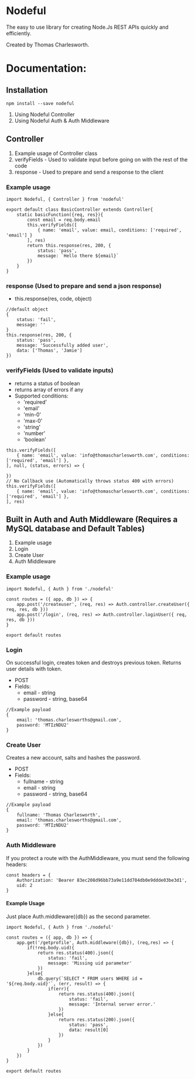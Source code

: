 # Nodeful

The easy to use library for creating Node.Js REST APIs quickly and efficiently.

Created by Thomas Charlesworth.

# Documentation:

## Installation
```
npm install --save nodeful
```

1. Using Nodeful Controller
3. Using Nodeful Auth & Auth Middleware

## Controller

1. Example usage of Controller class
2. verifyFields - Used to validate input before going on with the rest of the code
3. response - Used to prepare and send a response to the client

### Example usage
```
import Nodeful, { Controller } from 'nodeful'

export default class BasicController extends Controller{
    static basicFunction({req, res}){
        const email = req.body.email
        this.verifyFields([
            { name: 'email', value: email, conditions: ['required', 'email'] }
        ], res)
        return this.response(res, 200, {
            status: 'pass',
            message: `Hello there ${email}`
        })
    }
}
```

### response (Used to prepare and send a json response)
- this.response(res, code, object)
```
//default object
{
    status: 'fail',
    message: ''
}
this.response(res, 200, {
    status: 'pass',
    message: 'Successfully added user',
    data: ['Thomas', 'Jamie']
})
```

### verifyFields (Used to validate inputs)
- returns a status of boolean
- returns array of errors if any
- Supported conditions: 
    - 'required'
    - 'email'
    - 'min-0' 
    - 'max-0'
    - 'string'
    - 'number'
    - 'boolean'
```
this.verifyFields([
    { name: 'email', value: 'info@thomascharlesworth.com', conditions: ['required', 'email'] },
], null, (status, errors) => {

})
// No Callback use (Automatically throws status 400 with errors)
this.verifyFields([
    { name: 'email', value: 'info@thomascharlesworth.com', conditions: ['required', 'email'] },
], res)
```

## Built in Auth and Auth Middleware (Requires a MySQL database and Default Tables)

1. Example usage
2. Login
3. Create User
4. Auth Middleware

### Example usage
```
import Nodeful, { Auth } from './nodeful'

const routes = ({ app, db }) => {
    app.post('/createuser', (req, res) => Auth.controller.createUser({ req, res, db }))
    app.post('/login', (req, res) => Auth.controller.loginUser({ req, res, db }))
}

export default routes
```

### Login
On successful login, creates token and destroys previous token. Returns user details with token.
- POST
- Fields:
    - email - string
    - password - string, base64
```
//Example payload
{
    email: 'thomas.charlesworths@gmail.com',
    password: 'MTIzNDU2'
}
```
### Create User
Creates a new account, salts and hashes the password.
- POST
- Fields:
    - fullname - string
    - email - string
    - password - string, base64
```
//Example payload
{
    fullname: 'Thomas Charlesworth',
    email: 'thomas.charlesworths@gmail.com',
    password: 'MTIzNDU2'
}
```

### Auth Middleware
If you protect a route with the AuthMiddleware, you must send the following headers:
```
const headers = {
    Authorization: 'Bearer 83ec208d96bb73a9e11dd784db0e9ddde03be3d1',
    uid: 2
}
```
#### Example Usage
Just place Auth.middleware({db}) as the second parameter.
```
import Nodeful, { Auth } from './nodeful'

const routes = ({ app, db }) => {
    app.get('/getprofile', Auth.middleware({db}), (req,res) => {
        if(!req.body.uid){
            return res.status(400).json({
                status: 'fail',
                message: 'Missing uid parameter'
            })
        }else{
            db.query(`SELECT * FROM users WHERE id = '${req.body.uid}'`, (err, result) => {
                if(err){
                    return res.status(400).json({
                        status: 'fail',
                        message: 'Internal server error.'
                    })
                }else{
                    return res.status(200).json({
                        status: 'pass',
                        data: result[0]
                    }) 
                }
            })
        }
    })
}

export default routes
```